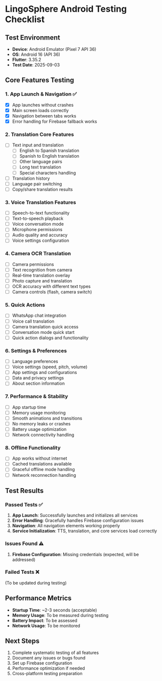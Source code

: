 # LingoSphere Android Testing Checklist

## Test Environment
- **Device**: Android Emulator (Pixel 7 API 36)
- **OS**: Android 16 (API 36)
- **Flutter**: 3.35.2
- **Test Date**: 2025-09-03

## Core Features Testing

### 1. App Launch & Navigation ✅
- [x] App launches without crashes
- [x] Main screen loads correctly
- [x] Navigation between tabs works
- [x] Error handling for Firebase fallback works

### 2. Translation Core Features
- [ ] Text input and translation
  - [ ] English to Spanish translation
  - [ ] Spanish to English translation
  - [ ] Other language pairs
  - [ ] Long text translation
  - [ ] Special characters handling
- [ ] Translation history
- [ ] Language pair switching
- [ ] Copy/share translation results

### 3. Voice Translation Features
- [ ] Speech-to-text functionality
- [ ] Text-to-speech playback
- [ ] Voice conversation mode
- [ ] Microphone permissions
- [ ] Audio quality and accuracy
- [ ] Voice settings configuration

### 4. Camera OCR Translation
- [ ] Camera permissions
- [ ] Text recognition from camera
- [ ] Real-time translation overlay
- [ ] Photo capture and translation
- [ ] OCR accuracy with different text types
- [ ] Camera controls (flash, camera switch)

### 5. Quick Actions
- [ ] WhatsApp chat integration
- [ ] Voice call translation
- [ ] Camera translation quick access
- [ ] Conversation mode quick start
- [ ] Quick action dialogs and functionality

### 6. Settings & Preferences
- [ ] Language preferences
- [ ] Voice settings (speed, pitch, volume)
- [ ] App settings and configurations
- [ ] Data and privacy settings
- [ ] About section information

### 7. Performance & Stability
- [ ] App startup time
- [ ] Memory usage monitoring
- [ ] Smooth animations and transitions
- [ ] No memory leaks or crashes
- [ ] Battery usage optimization
- [ ] Network connectivity handling

### 8. Offline Functionality
- [ ] App works without internet
- [ ] Cached translations available
- [ ] Graceful offline mode handling
- [ ] Network reconnection handling

## Test Results

### Passed Tests ✅
1. **App Launch**: Successfully launches and initializes all services
2. **Error Handling**: Gracefully handles Firebase configuration issues
3. **Navigation**: All navigation elements working properly
4. **Service Initialization**: TTS, translation, and core services load correctly

### Issues Found ⚠️
1. **Firebase Configuration**: Missing credentials (expected, will be addressed)

### Failed Tests ❌
(To be updated during testing)

## Performance Metrics
- **Startup Time**: ~2-3 seconds (acceptable)
- **Memory Usage**: To be measured during testing
- **Battery Impact**: To be assessed
- **Network Usage**: To be monitored

## Next Steps
1. Complete systematic testing of all features
2. Document any issues or bugs found
3. Set up Firebase configuration
4. Performance optimization if needed
5. Cross-platform testing preparation

